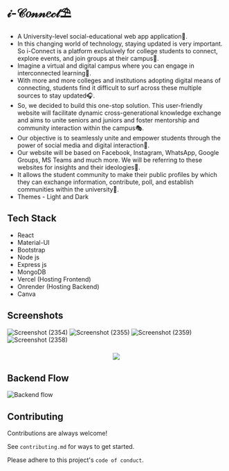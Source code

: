 # 𝒾-𝒞𝑜𝓃𝓃𝑒𝒸𝓉⛱

- A University-level social-educational web app application🍁.
- In this changing world of technology, staying updated is very important. So i-Connect is a platform exclusively for college students to connect, explore events, and join groups at their campus🥀. 
- Imagine a virtual and digital campus where you can engage in interconnected learning📌.
- With more and more colleges and institutions adopting digital means of connecting, students find it difficult to surf across these multiple sources to stay updated🎧.
- So, we decided to build this one-stop solution. This user-friendly website will facilitate dynamic cross-generational knowledge exchange and aims to unite seniors and juniors and foster mentorship and community interaction within the campus🎭.
- Our objective is to seamlessly unite and empower students through the power of social media and digital interaction🌼.
- Our website will be based on Facebook, Instagram, WhatsApp, Google Groups, MS Teams and much more.  We will be referring to these websites for insights and their ideologies🌷.
- It allows the student community to make their public profiles by which they can exchange information, contribute, poll, and establish communities within the university🌴.
- Themes - Light and Dark

## Tech Stack

- React
- Material-UI
- Bootstrap
- Node js
- Express js
- MongoDB
- Vercel (Hosting Frontend)
- Onrender (Hosting Backend)
- Canva

## Screenshots

![Screenshot (2354)](https://github.com/Shrey-Srivastava21/i-Connect/assets/84815622/0e636c5d-9b8f-4130-92d3-002d28a18be7)
![Screenshot (2355)](https://github.com/Shrey-Srivastava21/i-Connect/assets/84815622/b8cd1a48-308d-47cc-a509-a4673707523c)
![Screenshot (2359)](https://github.com/Shrey-Srivastava21/i-Connect/assets/84815622/5c03002d-c634-4e2f-9efc-3ccd4d28e970)
![Screenshot (2358)](https://github.com/Shrey-Srivastava21/i-Connect/assets/84815622/be164937-9aa1-4567-b8a1-c47becc037f8)

<h3 align="center">
<img src="https://raw.githubusercontent.com/andreasbm/readme/master/assets/lines/colored.png">
</h3>

## Backend Flow

![Backend flow](https://github.com/Shrey-Srivastava21/i-Connect/assets/84815622/cadb70f7-354e-4a45-9de0-90592f228d34)

## Contributing

Contributions are always welcome!

See `contributing.md` for ways to get started.

Please adhere to this project's `code of conduct`.
